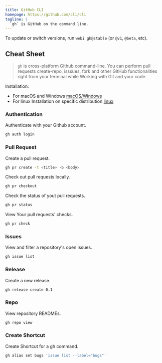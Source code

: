 ```yaml
---
title: GitHub CLI
homepage: https://github.com/cli/cli
tagline: |
  `gh` is GitHub on the command line.
---
```


To update or switch versions, run `webi gh@stable` (or `@v1`, `@beta`, etc).

## Cheat Sheet

> `gh` is cross-platform Github command-line. You can perform pull requests
> create-repo, isssues, fork and other GitHub functionalities right from your
> terminal while Working with Git and your code.

Installation:

- For macOS and Windows
  [macOS/Windows](https://github.com/cli/cli/blob/trunk/README.md)
- For linux Installation on specific distribution
  [linux](https://github.com/cli/cli/blob/trunk/docs/install_linux.md)

### Authentication

Authenticate with your Github account.

```bash
gh auth login
```

### Pull Request

Create a pull request.

```bash
gh pr create -t <title> -b <body>
```

Check out pull requests locally.

```bash
gh pr checkout
```

Check the status of yout pull requests.

```bash
gh pr status
```

View Your pull requests' checks.

```bash
gh pr check
```

### Issues

View and filter a repository's open issues.

```bash
gh issue list
```

### Release

Create a new release.

```bash
gh release create 0.1
```

### Repo

View repository READMEs.

```bash
gh repo view
```

### Create Shortcut

Create Shortcut for a gh command.

```bash
gh alias set bugs 'issue list --label="bugs"'
```
